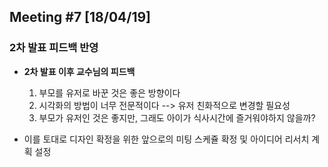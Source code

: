 ## Meeting #7 [18/04/19]
### 2차 발표 피드백 반영

- **2차 발표 이후 교수님의 피드백**
	1. 부모를 유저로 바꾼 것은 좋은 방향이다
	2. 시각화의 방법이 너무 전문적이다 --> 유저 친화적으로 변경할 필요성
	3. 부모가 유저인 것은 좋지만, 그래도 아이가 식사시간에 즐거워야하지 않을까?

- 이를 토대로 디자인 확정을 위한 앞으로의 미팅 스케쥴 확정 및 아이디어 리서치 계획 설정

